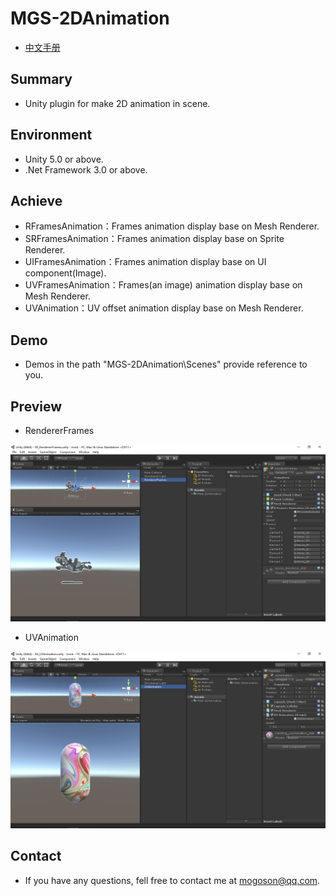 ﻿# MGS-2DAnimation
- [中文手册](./README_ZH.md)

## Summary
- Unity plugin for make 2D animation in scene.

## Environment
- Unity 5.0 or above.
- .Net Framework 3.0 or above.

## Achieve
- RFramesAnimation：Frames animation display base on Mesh Renderer.
- SRFramesAnimation：Frames animation display base on Sprite Renderer.
- UIFramesAnimation：Frames animation display base on UI component(Image).
- UVFramesAnimation：Frames(an image) animation display base on Mesh Renderer.
- UVAnimation：UV offset animation display base on Mesh Renderer.

## Demo
- Demos in the path "MGS-2DAnimation\Scenes" provide reference to you.

## Preview
- RendererFrames

![RendererFrames](./Attachments/RendererFrames.png)

- UVAnimation

![UVAnimation](./Attachments/UVAnimation.png)

## Contact
- If you have any questions, fell free to contact me at mogoson@qq.com.